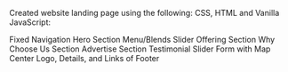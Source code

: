 Created website landing page using the following:
CSS, HTML and Vanilla JavaScript:

Fixed Navigation
Hero Section
Menu/Blends Slider
Offering Section
Why Choose Us Section
Advertise Section
Testimonial Slider
Form with Map
Center Logo, Details, and Links of Footer
